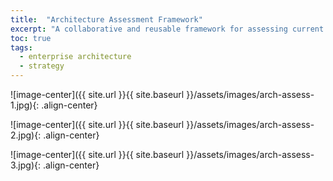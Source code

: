 ```yaml
---
title:  "Architecture Assessment Framework"
excerpt: "A collaborative and reusable framework for assessing current state architectures, identifying challenges, and providing recommendations."
toc: true
tags:
  - enterprise architecture
  - strategy
---
```


![image-center]({{ site.url }}{{ site.baseurl }}/assets/images/arch-assess-1.jpg){: .align-center}

![image-center]({{ site.url }}{{ site.baseurl }}/assets/images/arch-assess-2.jpg){: .align-center}

![image-center]({{ site.url }}{{ site.baseurl }}/assets/images/arch-assess-3.jpg){: .align-center}
